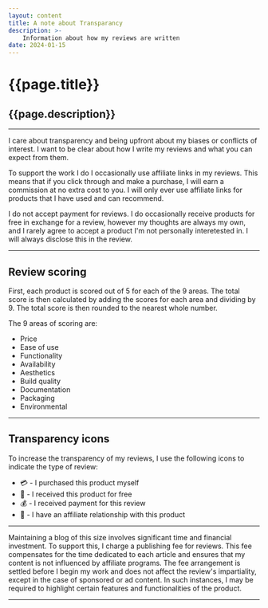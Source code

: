 ```yaml
---
layout: content
title: A note about Transparancy
description: >-
    Information about how my reviews are written
date: 2024-01-15
---
```


# {{page.title}}

## {{page.description}}

---

I care about transparency and being upfront about my biases or conflicts of interest. I want to be clear about how I write my reviews and what you can expect from them.

To support the work I do I occasionally use affiliate links in my reviews. This means that if you click through and make a purchase, I will earn a commission at no extra cost to you. I will only ever use affiliate links for products that I have used and can recommend.

I do not accept payment for reviews. I do occasionally receive products for free in exchange for a review, however my thoughts are always my own, and I rarely agree to accept a product I'm not personally interetested in. I will always disclose this in the review.

---

## Review scoring

First, each product is scored out of 5 for each of the 9 areas. The total score is then calculated by adding the scores for each area and dividing by 9. The total score is then rounded to the nearest whole number.

The 9 areas of scoring are:

- Price
- Ease of use
- Functionality
- Availability
- Aesthetics
- Build quality
- Documentation
- Packaging
- Environmental

---

## Transparency icons

To increase the transparency of my reviews, I use the following icons to indicate the type of review:

- 💳 - I purchased this product myself
- 🎁 - I received this product for free
- 💰 - I received payment for this review
- 🤝 - I have an affiliate relationship with this product

---

Maintaining a blog of this size involves significant time and financial investment. To support this, I charge a publishing fee for reviews. This fee compensates for the time dedicated to each article and ensures that my content is not influenced by affiliate programs. The fee arrangement is settled before I begin my work and does not affect the review's impartiality, except in the case of sponsored or ad content. In such instances, I may be required to highlight certain features and functionalities of the product.

---
